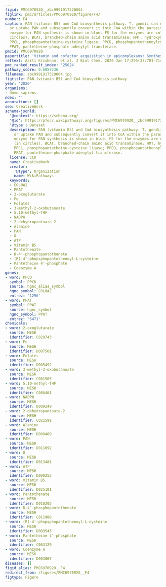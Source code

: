 ```yaml
---
figid: PMC6970920__zbc9991917320004
figlink: pmc/articles/PMC6970920/figure/F4/
number: F4
caption: PAN (vitamin B5) and CoA biosynthesis pathway. T. gondii can de novo–synthesize
  or uptake PAN and subsequently convert it into CoA within the parasite. The bifunctional
  enzyme for PAN synthesis is shown in blue. FS for the enzymes are color-coded (in
  circles). BCAT, branched-chain amino acid transaminase; HMT, hydroxymethyltransferase;
  PPCL, phosphopantetheine-cysteine ligase; PPCD, phosphopantothenoylcysteine decarboxylase;
  PPAT, pantetheine-phosphate adenylyl transferase.
pmcid: PMC6970920
papertitle: 'Vitamin and cofactor acquisition in apicomplexans: Synthesis versus salvage.'
reftext: Aarti Krishnan, et al. J Biol Chem. 2020 Jan 17;295(3):701-714.
pmc_ranked_result_index: '25024'
pathway_score: 0.6857236
filename: zbc9991917320004.jpg
figtitle: PAN (vitamin B5) and CoA biosynthesis pathway
year: '2020'
organisms:
- Homo sapiens
ndex: ''
annotations: []
seo: CreativeWork
schema-jsonld:
  '@context': https://schema.org/
  '@id': https://pfocr.wikipathways.org/figures/PMC6970920__zbc9991917320004.html
  '@type': Dataset
  description: PAN (vitamin B5) and CoA biosynthesis pathway. T. gondii can de novo–synthesize
    or uptake PAN and subsequently convert it into CoA within the parasite. The bifunctional
    enzyme for PAN synthesis is shown in blue. FS for the enzymes are color-coded
    (in circles). BCAT, branched-chain amino acid transaminase; HMT, hydroxymethyltransferase;
    PPCL, phosphopantetheine-cysteine ligase; PPCD, phosphopantothenoylcysteine decarboxylase;
    PPAT, pantetheine-phosphate adenylyl transferase.
  license: CC0
  name: CreativeWork
  creator:
    '@type': Organization
    name: WikiPathways
  keywords:
  - COL8A2
  - PPAT
  - 2-oxoglutarate
  - Fe
  - Folates
  - 3-methyl-2-oxobutanoate
  - 5,10-methyl-THF
  - NADPH
  - 2-dehydropantoate-2
  - Alanine
  - PAN
  - O
  - ATP
  - Vitamin B5
  - Pantothenate
  - D-4'-phosphopantothenate
  - (R)-4'-phopsphopantothenoyl-L-cysteine
  - Pantetheine 4'-phosphate
  - Coenzyme A
genes:
- word: PPCD
  symbol: PPCD
  source: hgnc_alias_symbol
  hgnc_symbol: COL8A2
  entrez: '1296'
- word: PPAT
  symbol: PPAT
  source: hgnc_symbol
  hgnc_symbol: PPAT
  entrez: '5471'
chemicals:
- word: 2-oxoglutarate
  source: MESH
  identifier: C029743
- word: Fe
  source: MESH
  identifier: D007501
- word: Folates
  source: MESH
  identifier: D005492
- word: 3-methyl-2-oxobutanoate
  source: MESH
  identifier: C001505
- word: 5,10-methyl-THF
  source: MESH
  identifier: C006461
- word: NADPH
  source: MESH
  identifier: D009249
- word: 2-dehydropantoate-2
  source: MESH
  identifier: C021591
- word: Alanine
  source: MESH
  identifier: D000409
- word: PAN
  source: MESH
  identifier: D011692
- word: O
  source: MESH
  identifier: D013481
- word: ATP
  source: MESH
  identifier: D000255
- word: Vitamin B5
  source: MESH
  identifier: D025101
- word: Pantothenate
  source: MESH
  identifier: D010205
- word: D-4'-phosphopantothenate
  source: MESH
  identifier: C011988
- word: (R)-4'-phopsphopantothenoyl-L-cysteine
  source: MESH
  identifier: D003545
- word: Pantetheine 4'-phosphate
  source: MESH
  identifier: C003129
- word: Coenzyme A
  source: MESH
  identifier: D003067
diseases: []
figid_alias: PMC6970920__F4
redirect_from: /figures/PMC6970920__F4
figtype: Figure
---
```

